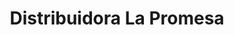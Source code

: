 ---
title: "Distribuidora La Promesa"
url: /quetzaltanango/distribuidora-la-promesa/
shop: Allgemein
---